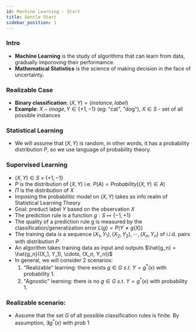 ```yaml
---
id: Machine Learning - Start
title: Gentle Start
sidebar_position: 1
---
```


### Intro

- **Machine Learning** is the study of algorithms that can learn from data, gradually imporoving their performamce.
- **Mathematical Statistics** is the science of making decision in the face of uncertainty.

### Realizable Case

- **Binary classification**: $(X, Y) = (instance, label)$
- **Example**: $X - image, Y \in \{+1, -1\}$ (eg: "cat", "dog"), $X \in S$ - set of all possible instances

### Statistical Learning

- We will assume that $(X, Y)$ is random, in other words, it has a probability distribution $P$, so we use language of probability theory.

### Supervised Learning

- $(X, Y) \in S \times \{+1, -1\}$
- $P$ is the distribution of $(X,Y)$ i.e. $P(A) = Probability((X, Y) \in A)$
- $\Pi$ is the distribution of $X$
- Imposing the probabilitic model on $(X, Y)$ takes as info realm of Statistical Learning Theory
- Goal: preduct label $Y$ based on the observation $X$
- The prediction rule is a function $g:S\mapsto\{-1, +1\}$
- The quality of a prediction rule g is measured by the classification/generalization error $L(g) = P(Y \neq g(X))$
- The training data is a sequence $(X_1, Y_1), (X_2, Y_2), \cdots, (X_n, Y_n)$ of i.i.d. pairs with distribution $P$
- An algorithm takes training data as input and outputs $\hat{g_n} = \hat{g_n}((X_1, Y_1), \cdots, (X_n, Y_n))$
- In general, we will consider 2 scenarios:
    1. "Realizable" learning: there exists $g \in G\:s.t.\:Y=g^{*}(x)$ with probability 1.
    2. "Agnostic" learning: there is no $g \in G\:s.t.\:Y=g^{*}(x)$ with probability 1.

### Realizable scenario:

- Assume that the set $G$ of all possible classification rules is finite. By assumption, $\exists g^{*}(x)$ with prob 1
